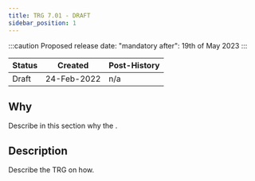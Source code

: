 ```yaml
---
title: TRG 7.01 - DRAFT 
sidebar_position: 1
---
```


:::caution
Proposed release date: "mandatory after": 19th of May 2023
:::

| Status | Created     | Post-History  |
|--------|-------------|---------------|
| Draft  | 24-Feb-2022 | n/a           |

## Why

Describe in this section why the .

## Description

Describe the TRG on how.
